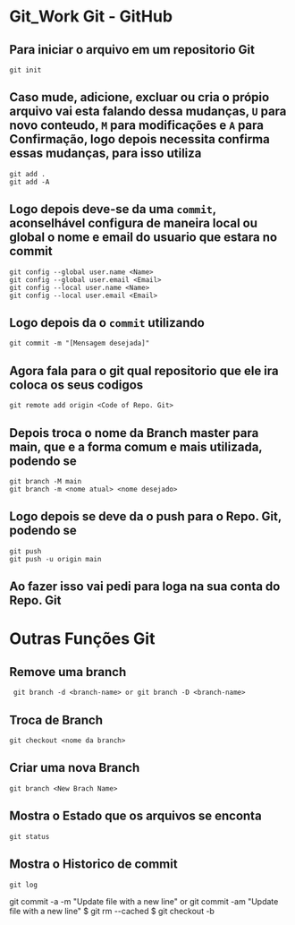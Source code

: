 # Git_Work Git - GitHub

## Para iniciar o arquivo em um repositorio Git
    git init
    
## Caso mude, adicione, excluar ou cria o própio arquivo vai esta falando dessa mudanças, `U` para novo conteudo, `M` para modificações e `A` para Confirmação, logo depois necessita confirma essas mudanças, para isso utiliza
    git add .
    git add -A
    
## Logo depois deve-se da uma `commit`, aconselhável configura de maneira local ou global o nome e email do usuario que estara no commit
    git config --global user.name <Name>
    git config --global user.email <Email>
    git config --local user.name <Name>
    git config --local user.email <Email>
    
    
## Logo depois da o `commit` utilizando
    git commit -m "[Mensagem desejada]"

## Agora fala para o git qual repositorio que ele ira  coloca os seus codigos
    git remote add origin <Code of Repo. Git>
    
## Depois troca o nome da Branch master para main, que e a forma comum e mais utilizada, podendo se
    git branch -M main
    git branch -m <nome atual> <nome desejado>
    
## Logo depois se deve da o push para o Repo. Git, podendo se
    git push
    git push -u origin main

## Ao fazer isso vai pedi para loga na sua conta do Repo. Git


# Outras Funções Git

## Remove uma branch
     git branch -d <branch-name> or git branch -D <branch-name>
     
## Troca de Branch
    git checkout <nome da branch>

## Criar uma nova Branch
    git branch <New Brach Name>
    

## Mostra o Estado que os arquivos se enconta
    git status

## Mostra o Historico de commit
    git log



git commit -a -m "Update file with a new line" or git commit -am "Update file with a new line"
$ git rm --cached <file>
$ git checkout -b <nome da nova branch>
